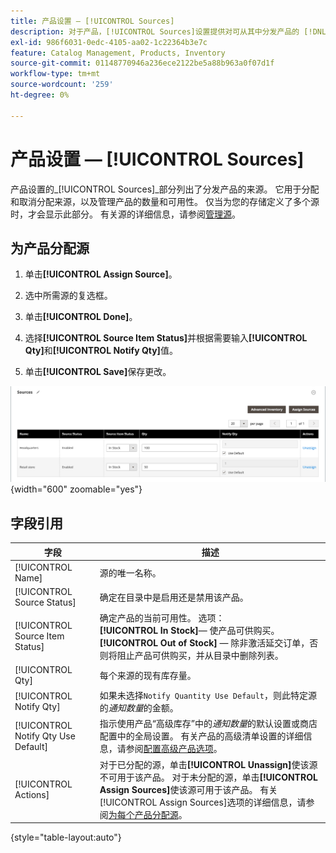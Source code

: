 ```yaml
---
title: 产品设置 — [!UICONTROL Sources]
description: 对于产品，[!UICONTROL Sources]设置提供对可从其中分发产品的 [!DNL Inventory Management] 源的访问权限。
exl-id: 986f6031-0edc-4105-aa02-1c22364b3e7c
feature: Catalog Management, Products, Inventory
source-git-commit: 01148770946a236ece2122be5a88b963a0f07d1f
workflow-type: tm+mt
source-wordcount: '259'
ht-degree: 0%

---
```


# 产品设置 — [!UICONTROL Sources]

产品设置的&#x200B;_[!UICONTROL Sources]_部分列出了分发产品的来源。 它用于分配和取消分配来源，以及管理产品的数量和可用性。 仅当为您的存储定义了多个源时，才会显示此部分。 有关源的详细信息，请参阅[管理源](../inventory-management/sources-manage.md)。

## 为产品分配源

1. 单击&#x200B;**[!UICONTROL Assign Source]**。

1. 选中所需源的复选框。

1. 单击&#x200B;**[!UICONTROL Done]**。

1. 选择&#x200B;**[!UICONTROL Source Item Status]**&#x200B;并根据需要输入&#x200B;**[!UICONTROL Qty]**&#x200B;和&#x200B;**[!UICONTROL Notify Qty]**&#x200B;值。

1. 单击&#x200B;**[!UICONTROL Save]**&#x200B;保存更改。

![源视图](./assets/catalog-sources-list.png){width="600" zoomable="yes"}

## 字段引用

| 字段 | 描述 |
|--- |--- |
| [!UICONTROL Name] | 源的唯一名称。 |
| [!UICONTROL Source Status] | 确定在目录中是启用还是禁用该产品。 |
| [!UICONTROL Source Item Status] | 确定产品的当前可用性。 选项： <br />**[!UICONTROL In Stock]**— 使产品可供购买。<br />**[!UICONTROL Out of Stock]** — 除非激活延交订单，否则将阻止产品可供购买，并从目录中删除列表。 |
| [!UICONTROL Qty] | 每个来源的现有库存量。 |
| [!UICONTROL Notify Qty] | 如果未选择`Notify Quantity Use Default`，则此特定源的&#x200B;_通知数量_&#x200B;的金额。 |
| [!UICONTROL Notify Qty Use Default] | 指示使用产品“高级库存”中的&#x200B;_通知数量_&#x200B;的默认设置或商店配置中的全局设置。 有关产品的高级清单设置的详细信息，请参阅[配置高级产品选项](../inventory-management/product-options.md)。 |
| [!UICONTROL Actions] | 对于已分配的源，单击&#x200B;**[!UICONTROL Unassign]**&#x200B;使该源不可用于该产品。 对于未分配的源，单击&#x200B;**[!UICONTROL Assign Sources]**&#x200B;使该源可用于该产品。 有关[!UICONTROL Assign Sources]选项的详细信息，请参阅[为每个产品分配源](../inventory-management/sources-assign-per-product.md)。 |

{style="table-layout:auto"}

